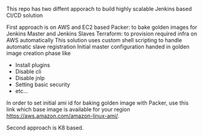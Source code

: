 This repo has two diffent apporach to build highly scalable Jenkins based CI/CD solution

First approach is on AWS and EC2 based
    Packer: to bake golden images for Jenkins Master and Jenkins Slaves
    Terraform: to provision required infra on AWS automatically
This solution uses custom shell scripting to handle automatic slave registration
Initial master configuration handed in golden image creation phase like
- Install plugins
- Disable cli
- Disable jnlp
- Setting basic security
- etc...

In order to set initial ami id for baking golden image with Packer, use this link which base image is available for your region https://aws.amazon.com/amazon-linux-ami/.

Second approach is K8 based.
